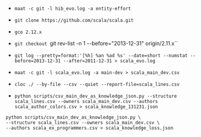 * `maat -c git -l hib_evo.log -a entity-effort`

* `git clone https://github.com/scala/scala.git`
* `gco 2.12.x`
* `git checkout `git rev-list -n 1 --before="2013-12-31" origin/2.11.x``

* `git log --pretty=format:'[%h] %an %ad %s' --date=short --numstat --before=2013-12-31 --after=2011-12-31 > scala_evo.log`
* `maat -c git -l scala_evo.log -a main-dev > scala_main_dev.csv`
* `cloc ./ --by-file --csv --quiet --report-file=scala_lines.csv`
* `python scripts/csv_main_dev_as_knowledge_json.py --structure scala_lines.csv --owners scala_main_dev.csv --authors scala_author_colors.csv > scala_knowledge_131231.json`

```
python scripts/csv_main_dev_as_knowledge_json.py \
--structure scala_lines.csv --owners scala_main_dev.csv \
--authors scala_ex_programmers.csv > scala_knowledge_loss.json
```
